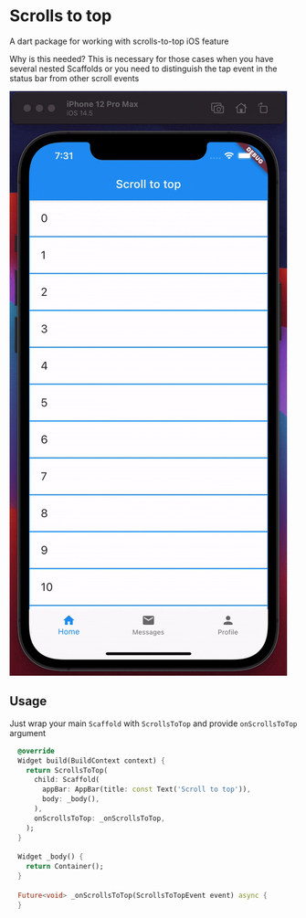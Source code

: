 # Scrolls to top

A dart package for working with scrolls-to-top iOS feature

Why is this needed? 
This is necessary for those cases when you have several nested Scaffolds or you need to distinguish the tap event in the status bar from other scroll events

![](arts/example.gif)

## Usage

Just wrap your main `Scaffold` with `ScrollsToTop` and provide `onScrollsToTop` argument

```dart
  @override
  Widget build(BuildContext context) {
    return ScrollsToTop(
      child: Scaffold(
        appBar: AppBar(title: const Text('Scroll to top')),
        body: _body(),
      ),
      onScrollsToTop: _onScrollsToTop,
    );
  }

  Widget _body() {
    return Container();
  }

  Future<void> _onScrollsToTop(ScrollsToTopEvent event) async {
  }
```